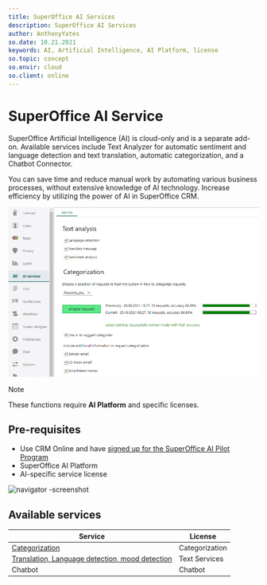 ```yaml
---
title: SuperOffice AI Services
description: SuperOffice AI Services
author: AnthonyYates
so.date: 10.21.2021
keywords: AI, Artificial Intelligence, AI Platform, license
so.topic: concept
so.envir: cloud
so.client: online
---
```


# SuperOffice AI Service

SuperOffice Artificial Intelligence (AI) is cloud-only and is a separate add-on. Available services include Text Analyzer for automatic sentiment and language detection and text translation, automatic categorization, and a Chatbot Connector.

You can save time and reduce manual work by automating various business processes, without extensive knowledge of AI technology. Increase efficiency by utilizing the power of AI in SuperOffice CRM.

![AI services -screenshot][img2]

> [!NOTE]
> These functions require **AI Platform** and specific licenses.

## Pre-requisites

* Use CRM Online and have [signed up for the SuperOffice AI Pilot Program][1]
* SuperOffice AI Platform
* AI-specific service license

![navigator -screenshot][img1]

## Available services

| Service | License |
|---|---|
| [Categorization][2] | Categorization |
| [Translation, Language detection, mood detection][3] | Text Services |
| Chatbot | Chatbot |

<!-- Referenced links -->
[1]: https://community.superoffice.com/en/product-releases/pilot-programs/sign-up-pilot-programs/?action=formFrame&formId=F-MITXUrxp
[2]: configuration-ai/index.md
[3]: text-analysis/index.md

<!-- Referenced images -->
[img1]: media/admin-navigator-buttons.png
[img2]: media/10-ai-services.png
